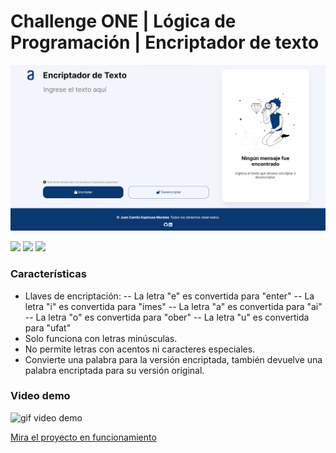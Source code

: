 # Challenge ONE | Lógica de Programación | Encriptador de texto

![Captura pantalla página web encriptador.](https://raw.githubusercontent.com/juankdns/challenge-one-encriptador/main/img/CapturaPagianWeb.png)

![](https://img.shields.io/github/stars/juankdns/challenge-one-encriptador?style=social) ![](https://img.shields.io/github/v/tag/juankdns/challenge-one-encriptador?style=social) ![](https://img.shields.io/github/v/release/juankdns/challenge-one-encriptador?style=social)

### Características

- Llaves de encriptación:
  -- La letra "e" es convertida para "enter"
  -- La letra "i" es convertida para "imes"
  -- La letra "a" es convertida para "ai"
  -- La letra "o" es convertida para "ober"
  -- La letra "u" es convertida para "ufat"
- Solo funciona con letras minúsculas.
- No permite letras con acentos ni caracteres especiales.
- Convierte una palabra para la versión encriptada, también devuelve una palabra encriptada para su versión original.

### Video demo

![gif video demo](https://github.com/juankdns/challenge-one-encriptador/blob/main/img/videoDemo.gif?raw=true)

<a href="https://juankdns.github.io/challenge-one-encriptador/">Mira el proyecto en funcionamiento</a>
